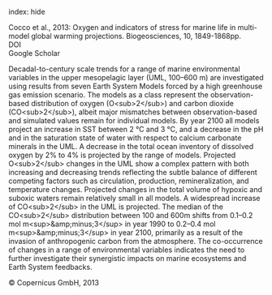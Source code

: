 index: hide

<div class="Citation">

  <div class="Citation-body">
    <div class="Citation-text">Cocco et al., 2013: Oxygen and indicators of stress for marine life in multi-model global warming projections. <span class="Article-journal">Biogeosciences, </span><span class="Article-volume">10, </span>1849-1868pp.</div>
    <div class="Citation-links">
      <div class="CitationLink" data-href="https://doi.org/10.5194/bg-10-1849-2013">
        <div class="CitationLink-icon CitationLink-Doi"></div>
        <div class="CitationLink-text">DOI</div>
      </div>
      <div class="CitationLink" data-href="https://scholar.google.com/scholar?q=10.5194/bg-10-1849-2013">
        <div class="CitationLink-icon CitationLink-Scholar"></div>
        <div class="CitationLink-text">Google Scholar</div>
      </div>
    </div>
  </div>
</div>

Decadal-to-century scale trends for a range of marine environmental variables in the upper mesopelagic layer (UML, 100–600 m) are investigated using results from seven Earth System Models forced by a high greenhouse gas emission scenario. The models as a class represent the observation-based distribution of oxygen (O&lt;sub&gt;2&lt;/sub&gt;) and carbon dioxide (CO&lt;sub&gt;2&lt;/sub&gt;), albeit major mismatches between observation-based and simulated values remain for individual models. By year 2100 all models project an increase in SST between 2 °C and 3 °C, and a decrease in the pH and in the saturation state of water with respect to calcium carbonate minerals in the UML. A decrease in the total ocean inventory of dissolved oxygen by 2% to 4% is projected by the range of models. Projected O&lt;sub&gt;2&lt;/sub&gt; changes in the UML show a complex pattern with both increasing and decreasing trends reflecting the subtle balance of different competing factors such as circulation, production, remineralization, and temperature changes. Projected changes in the total volume of hypoxic and suboxic waters remain relatively small in all models. A widespread increase of CO&lt;sub&gt;2&lt;/sub&gt; in the UML is projected. The median of the CO&lt;sub&gt;2&lt;/sub&gt; distribution between 100 and 600m shifts from 0.1–0.2 mol m&lt;sup&gt;&amp;amp;minus;3&lt;/sup&gt; in year 1990 to 0.2–0.4 mol m&lt;sup&gt;&amp;amp;minus;3&lt;/sup&gt; in year 2100, primarily as a result of the invasion of anthropogenic carbon from the atmosphere. The co-occurrence of changes in a range of environmental variables indicates the need to further investigate their synergistic impacts on marine ecosystems and Earth System feedbacks.

<div class="Citation-copy">
&copy; Copernicus GmbH, 2013
</div>